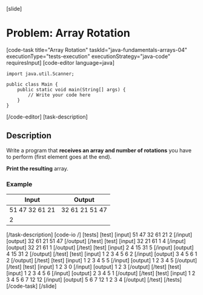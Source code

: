 [slide]
# Problem: Array Rotation
[code-task title="Array Rotation" taskId="java-fundamentals-arrays-04" executionType="tests-execution" executionStrategy="java-code" requiresInput]
[code-editor language=java]
```
import java.util.Scanner;

public class Main {
    public static void main(String[] args) {
        // Write your code here
    }
}
```
[/code-editor]
[task-description]
## Description
Write a program that **receives an array and number of rotations** you have to perform (first element goes at the end).

**Print the resulting** array.

### Example
| **Input** | **Output** |
| --- | --- |
| 51 47 32 61 21 | 32 61 21 51 47 |
| 2 | |

[/task-description]
[code-io /]
[tests]
[test]
[input]
51 47 32 61 21
2
[/input]
[output]
32 61 21 51 47
[/output]
[/test]
[test]
[input]
32 21 61 1
4
[/input]
[output]
32 21 61 1
[/output]
[/test]
[test]
[input]
2 4 15 31
5
[/input]
[output]
4 15 31 2
[/output]
[/test]
[test]
[input]
1 2 3 4 5 6
2
[/input]
[output]
3 4 5 6 1 2
[/output]
[/test]
[test]
[input]
1 2 3 4 5
5
[/input]
[output]
1 2 3 4 5
[/output]
[/test]
[test]
[input]
1 2 3
0
[/input]
[output]
1 2 3
[/output]
[/test]
[test]
[input]
1 2 3 4 5
6
[/input]
[output]
2 3 4 5 1
[/output]
[/test]
[test]
[input]
1 2 3 4 5 6 7 12
12
[/input]
[output]
5 6 7 12 1 2 3 4
[/output]
[/test]
[/tests]
[/code-task]
[/slide]